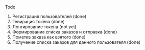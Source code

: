Todo

1. Регистрация пользователей (done)
2. Генирация токена (done)
3. Лонгирование токена (not yet)
4. Формирование списка заказов и отправка (done)
5. Пометка заказа как взятого (done)
6. Получение списка заказов для данного пользователя (done)